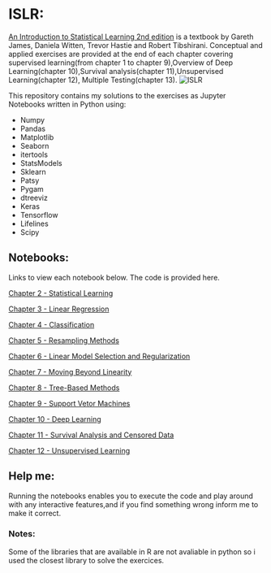 # ISLR:

 [An Introduction to Statistical Learning 2nd edition](https://web.stanford.edu/~hastie/ISLR2/ISLRv2_website.pdf) is a textbook by Gareth James, Daniela Witten, Trevor Hastie and Robert Tibshirani. Conceptual and applied exercises are provided at the end of each chapter covering supervised learning(from chapter 1 to chapter 9),Overview of Deep Learning(chapter 10),Survival analysis(chapter 11),Unsupervised Learning(chapter 12), Multiple Testing(chapter 13).
![ISLR](https://external-preview.redd.it/_qAfk2WoceDyN-CNxDSJ244jNcK6xbflZmLIPM7p6zk.jpg?width=640&crop=smart&auto=webp&s=462be64fb58640bcaa329627fb20aa5f81ef5e03)

This repository contains my solutions to the exercises as Jupyter Notebooks written in Python using:

- Numpy
- Pandas
- Matplotlib
- Seaborn
- itertools
- StatsModels
- Sklearn
- Patsy
- Pygam
- dtreeviz
- Keras
- Tensorflow
- Lifelines
- Scipy


## Notebooks:

Links to view each notebook below. The code is provided here.

[Chapter 2 - Statistical Learning](https://github.com/ahmedlebo/ISLR/blob/main/Coceptual%2BPython/Chapter2.ipynb)

[Chapter 3 - Linear Regression](https://github.com/ahmedlebo/ISLR/blob/main/Coceptual%2BPython/Chapter3.ipynb)

[Chapter 4 - Classification](https://github.com/ahmedlebo/ISLR/blob/main/Coceptual%2BPython/Chapter4.ipynb)

[Chapter 5 - Resampling Methods](https://github.com/ahmedlebo/ISLR/blob/main/Coceptual%2BPython/Chapter5.ipynb)

[Chapter 6 - Linear Model Selection and Regularization](https://github.com/ahmedlebo/ISLR/blob/main/Coceptual%2BPython/Chapter6.ipynb)

[Chapter 7 - Moving Beyond Linearity](https://github.com/ahmedlebo/ISLR/blob/main/Coceptual%2BPython/Chapter7.ipynb)

[Chapter 8 - Tree-Based Methods](https://github.com/ahmedlebo/ISLR/blob/main/Coceptual%2BPython/Chapter8.ipynb)

[Chapter 9 - Support Vetor Machines](https://github.com/ahmedlebo/ISLR/blob/main/Coceptual%2BPython/Chapter9.ipynb)

[Chapter 10 - Deep Learning](https://github.com/ahmedlebo/ISLR/blob/main/Coceptual%2BPython/Chapter10.ipynb)

[Chapter 11 - Survival Analysis and Censored Data](https://github.com/ahmedlebo/ISLR/blob/main/Coceptual%2BPython/Chapter11.ipynb)

[Chapter 12 - Unsupervised Learning](https://github.com/ahmedlebo/ISLR/blob/main/Coceptual%2BPython/Chapter12.ipynb)


## Help me:
Running the notebooks enables you to execute the code and play around with any interactive features,and if you find something wrong inform me to make it correct.

### Notes:
Some of the libraries that are available in R are not avaliable in python so i used the closest library to solve the exercices.
